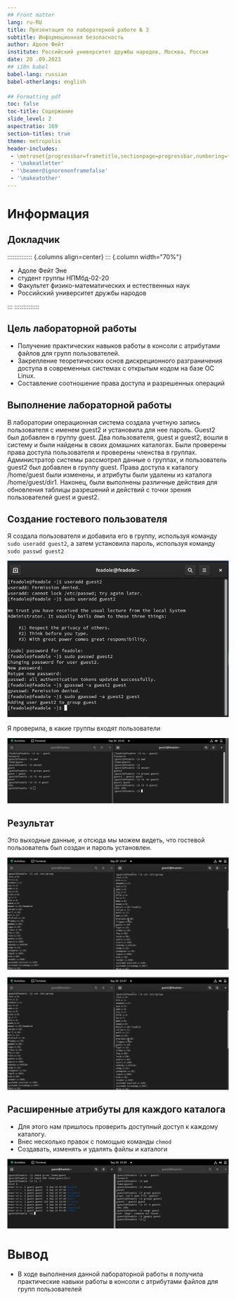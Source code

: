 ```yaml
---
## Front matter
lang: ru-RU
title: Презентация по лабораторной работе № 3
subtitle: Информационная безопасность
author: Адоле Фейт 
institute: Российский университет дружбы народов, Москва, Россия
date: 20 .09.2023
## i18n babel
babel-lang: russian
babel-otherlangs: english

## Formatting pdf
toc: false
toc-title: Содержание
slide_level: 2
aspectratio: 169
section-titles: true
theme: metropolis
header-includes:
 - \metroset{progressbar=frametitle,sectionpage=progressbar,numbering=fraction}
 - '\makeatletter'
 - '\beamer@ignorenonframefalse'
 - '\makeatother'
---
```


# Информация

## Докладчик

:::::::::::::: {.columns align=center}
::: {.column width="70%"}

* Адоле Фейт Эне
* студент группы НПМбд-02-20
* Факультет физико-математических и естественных наук
* Российский университет дружбы народов


:::
::::::::::::::

## Цель лабораторной работы

* Получение практических навыков работы в консоли с атрибутами файлов для групп пользователей.
* Закрепление теоретических основ дискреционного разграничения доступа в современных системах с открытым кодом на базе ОС Linux.
* Составление соотношение права доступа и разрешенных операций

## Выполнение лабораторной работы
В лаборатории операционная система создала учетную запись пользователя с именем guest2 и установила для нее пароль. 
Guest2 был добавлен в группу guest. Два пользователя, guest и guest2, вошли в систему и были найдены в своих домашних каталогах. 
Были проверены права доступа пользователя и проверены членства в группах. 
Администратор системы рассмотрел данные о группах, и пользователь guest2 был добавлен в группу guest. 
Права доступа к каталогу /home/guest были изменены, и атрибуты были удалены из каталога /home/guest/dir1. 
Наконец, были выполнены различные действия для обновления таблицы разрешений и действий с точки зрения пользователей guest и guest2.

## Создание гостевого пользователя

Я создала пользователя и добавила его в группу, используя команду `sudo useradd guest2`, а затем установила пароль, используя команду `sudo passwd guest2`

![Рис. 3.1: Создание пользователя и добавление его в группу](../image/lab3.1.png)

Я проверила, в какие группы входят пользователи

![Рис. 3.2: Проверка, в какие группы входят пользователи](../image/lab3.2.png)

## Результат

Это выходные данные, и отсюда мы можем видеть, что гостевой пользователь был создан и пароль установлен.

![Рис. 3.3: Просмотр файла /etc/group](../image/lab3.31.png)

![Рис. 3.3: Просмотр файла /etc/group](../image/lab3.31.png)

## Расширенные атрибуты для каждого каталога

* Для этого нам пришлось проверить доступный доступ к каждому каталогу.
* Внес несколько правок с помощью команды `chmod`
* Создавать, изменять и удалять файлы и каталоги

![Рис. 3.4: Изменение атрибутов](../image/lab3.4.png)

# Вывод

* В ходе выполнения данной лабораторной работы я получила практические
навыки работы в консоли с атрибутами файлов для групп пользователей